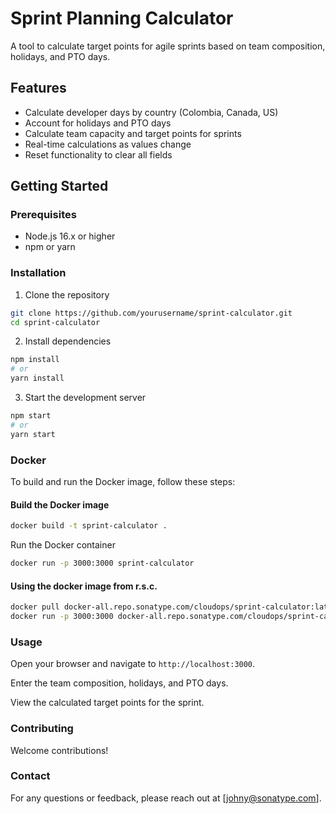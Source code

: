 # Sprint Planning Calculator

A tool to calculate target points for agile sprints based on team composition, holidays, and PTO days.


## Features

- Calculate developer days by country (Colombia, Canada, US)
- Account for holidays and PTO days
- Calculate team capacity and target points for sprints
- Real-time calculations as values change
- Reset functionality to clear all fields

## Getting Started

### Prerequisites

- Node.js 16.x or higher
- npm or yarn

### Installation

1. Clone the repository
```bash
git clone https://github.com/yourusername/sprint-calculator.git
cd sprint-calculator
```

2. Install dependencies

```bash
npm install
# or
yarn install
```

3. Start the development server

```bash
npm start
# or
yarn start
```

### Docker
To build and run the Docker image, follow these steps:

#### Build the Docker image

```bash
docker build -t sprint-calculator .
```

Run the Docker container

```bash
docker run -p 3000:3000 sprint-calculator
```
#### Using the docker image from r.s.c.

```bash
docker pull docker-all.repo.sonatype.com/cloudops/sprint-calculator:latest
docker run -p 3000:3000 docker-all.repo.sonatype.com/cloudops/sprint-calculator:latest
```

### Usage

Open your browser and navigate to `http://localhost:3000`.

Enter the team composition, holidays, and PTO days.

View the calculated target points for the sprint.

### Contributing
Welcome contributions!

### Contact
For any questions or feedback, please reach out at [johny@sonatype.com].
